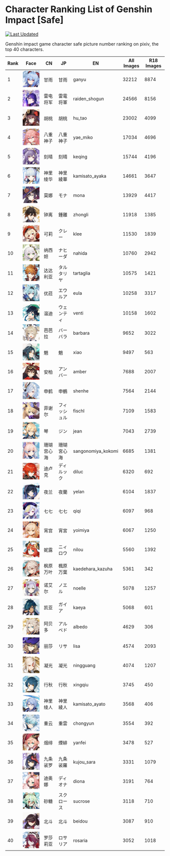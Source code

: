 # Character Ranking List of Genshin Impact [Safe]

[![Last Updated](https://img.shields.io/endpoint?url=https://gist.githubusercontent.com/narugo1992/254442dea2e77cf46366df97f499242f/raw/data_last_update.json)](https://huggingface.co/datasets/deepghs/game_characters)

Genshin impact game character safe picture number ranking on pixiv, the top 40 characters. 

|   Rank | Face                                                        | CN    | JP     | EN                 |   All Images |   R18 Images |
|--------|-------------------------------------------------------------|-------|--------|--------------------|--------------|--------------|
|      1 | ![ganyu](./images/logo_ganyu.png)                           | 甘雨    | 甘雨     | ganyu              |        32212 |         8874 |
|      2 | ![raiden_shogun](./images/logo_raiden_shogun.png)           | 雷电将军  | 雷電将軍   | raiden_shogun      |        24566 |         8156 |
|      3 | ![hu_tao](./images/logo_hu_tao.png)                         | 胡桃    | 胡桃     | hu_tao             |        23002 |         4099 |
|      4 | ![yae_miko](./images/logo_yae_miko.png)                     | 八重神子  | 八重神子   | yae_miko           |        17034 |         4696 |
|      5 | ![keqing](./images/logo_keqing.png)                         | 刻晴    | 刻晴     | keqing             |        15744 |         4196 |
|      6 | ![kamisato_ayaka](./images/logo_kamisato_ayaka.png)         | 神里绫华  | 神里綾華   | kamisato_ayaka     |        14661 |         3647 |
|      7 | ![mona](./images/logo_mona.png)                             | 莫娜    | モナ     | mona               |        13929 |         4417 |
|      8 | ![zhongli](./images/logo_zhongli.png)                       | 钟离    | 鍾離     | zhongli            |        11918 |         1385 |
|      9 | ![klee](./images/logo_klee.png)                             | 可莉    | クレー    | klee               |        11530 |         1839 |
|     10 | ![nahida](./images/logo_nahida.png)                         | 纳西妲   | ナヒーダ   | nahida             |        10760 |         2942 |
|     11 | ![tartaglia](./images/logo_tartaglia.png)                   | 达达利亚  | タルタリヤ  | tartaglia          |        10575 |         1421 |
|     12 | ![eula](./images/logo_eula.png)                             | 优菈    | エウルア   | eula               |        10258 |         3317 |
|     13 | ![venti](./images/logo_venti.png)                           | 温迪    | ウェンティ  | venti              |        10158 |         1602 |
|     14 | ![barbara](./images/logo_barbara.png)                       | 芭芭拉   | バーバラ   | barbara            |         9652 |         3022 |
|     15 | ![xiao](./images/logo_xiao.png)                             | 魈     | 魈      | xiao               |         9497 |          563 |
|     16 | ![amber](./images/logo_amber.png)                           | 安柏    | アンバー   | amber              |         7688 |         2007 |
|     17 | ![shenhe](./images/logo_shenhe.png)                         | 申鹤    | 申鶴     | shenhe             |         7564 |         2144 |
|     18 | ![fischl](./images/logo_fischl.png)                         | 菲谢尔   | フィッシュル | fischl             |         7109 |         1583 |
|     19 | ![jean](./images/logo_jean.png)                             | 琴     | ジン     | jean               |         7043 |         2739 |
|     20 | ![sangonomiya_kokomi](./images/logo_sangonomiya_kokomi.png) | 珊瑚宫心海 | 珊瑚宮心海  | sangonomiya_kokomi |         6685 |         1381 |
|     21 | ![diluc](./images/logo_diluc.png)                           | 迪卢克   | ディルック  | diluc              |         6320 |          692 |
|     22 | ![yelan](./images/logo_yelan.png)                           | 夜兰    | 夜蘭     | yelan              |         6104 |         1837 |
|     23 | ![qiqi](./images/logo_qiqi.png)                             | 七七    | 七七     | qiqi               |         6097 |          968 |
|     24 | ![yoimiya](./images/logo_yoimiya.png)                       | 宵宫    | 宵宮     | yoimiya            |         6067 |         1250 |
|     25 | ![nilou](./images/logo_nilou.png)                           | 妮露    | ニィロウ   | nilou              |         5560 |         1392 |
|     26 | ![kaedehara_kazuha](./images/logo_kaedehara_kazuha.png)     | 枫原万叶  | 楓原万葉   | kaedehara_kazuha   |         5361 |          342 |
|     27 | ![noelle](./images/logo_noelle.png)                         | 诺艾尔   | ノエル    | noelle             |         5078 |         1257 |
|     28 | ![kaeya](./images/logo_kaeya.png)                           | 凯亚    | ガイア    | kaeya              |         5068 |          601 |
|     29 | ![albedo](./images/logo_albedo.png)                         | 阿贝多   | アルベド   | albedo             |         4629 |          306 |
|     30 | ![lisa](./images/logo_lisa.png)                             | 丽莎    | リサ     | lisa               |         4574 |         2093 |
|     31 | ![ningguang](./images/logo_ningguang.png)                   | 凝光    | 凝光     | ningguang          |         4074 |         1207 |
|     32 | ![xingqiu](./images/logo_xingqiu.png)                       | 行秋    | 行秋     | xingqiu            |         3745 |          450 |
|     33 | ![kamisato_ayato](./images/logo_kamisato_ayato.png)         | 神里绫人  | 神里綾人   | kamisato_ayato     |         3568 |          406 |
|     34 | ![chongyun](./images/logo_chongyun.png)                     | 重云    | 重雲     | chongyun           |         3554 |          392 |
|     35 | ![yanfei](./images/logo_yanfei.png)                         | 烟绯    | 煙緋     | yanfei             |         3478 |          527 |
|     36 | ![kujou_sara](./images/logo_kujou_sara.png)                 | 九条裟罗  | 九条裟羅   | kujou_sara         |         3331 |         1079 |
|     37 | ![diona](./images/logo_diona.png)                           | 迪奥娜   | ディオナ   | diona              |         3191 |          764 |
|     38 | ![sucrose](./images/logo_sucrose.png)                       | 砂糖    | スクロース  | sucrose            |         3118 |          710 |
|     39 | ![beidou](./images/logo_beidou.png)                         | 北斗    | 北斗     | beidou             |         3087 |          910 |
|     40 | ![rosaria](./images/logo_rosaria.png)                       | 罗莎莉亚  | ロサリア   | rosaria            |         3052 |         1018 |
